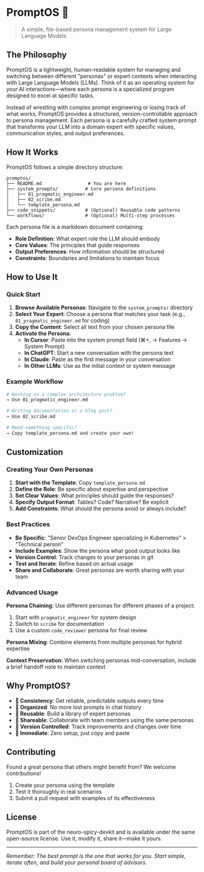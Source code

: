 # PromptOS 🧠

> A simple, file-based persona management system for Large Language Models

## The Philosophy

PromptOS is a lightweight, human-readable system for managing and switching between different "personas" or expert contexts when interacting with Large Language Models (LLMs). Think of it as an operating system for your AI interactions—where each persona is a specialized program designed to excel at specific tasks.

Instead of wrestling with complex prompt engineering or losing track of what works, PromptOS provides a structured, version-controllable approach to persona management. Each persona is a carefully crafted system prompt that transforms your LLM into a domain expert with specific values, communication styles, and output preferences.

## How It Works

PromptOS follows a simple directory structure:

```
promptos/
├── README.md                 # You are here
├── system_prompts/          # Core persona definitions
│   ├── 01_pragmatic_engineer.md
│   ├── 02_scribe.md
│   └── template_persona.md
├── code_snippets/           # (Optional) Reusable code patterns
└── workflows/               # (Optional) Multi-step processes
```

Each persona file is a markdown document containing:
- **Role Definition**: What expert role the LLM should embody
- **Core Values**: The principles that guide responses
- **Output Preferences**: How information should be structured
- **Constraints**: Boundaries and limitations to maintain focus

## How to Use It

### Quick Start

1. **Browse Available Personas**: Navigate to the `system_prompts/` directory
2. **Select Your Expert**: Choose a persona that matches your task (e.g., `01_pragmatic_engineer.md` for coding)
3. **Copy the Content**: Select all text from your chosen persona file
4. **Activate the Persona**: 
   - **In Cursor**: Paste into the system prompt field (⌘+, → Features → System Prompt)
   - **In ChatGPT**: Start a new conversation with the persona text
   - **In Claude**: Paste as the first message in your conversation
   - **In Other LLMs**: Use as the initial context or system message

### Example Workflow

```bash
# Working on a complex architecture problem?
→ Use 01_pragmatic_engineer.md

# Writing documentation or a blog post?
→ Use 02_scribe.md

# Need something specific?
→ Copy template_persona.md and create your own!
```

## Customization

### Creating Your Own Personas

1. **Start with the Template**: Copy `template_persona.md`
2. **Define the Role**: Be specific about expertise and perspective
3. **Set Clear Values**: What principles should guide the responses?
4. **Specify Output Format**: Tables? Code? Narrative? Be explicit
5. **Add Constraints**: What should the persona avoid or always include?

### Best Practices

- **Be Specific**: "Senior DevOps Engineer specializing in Kubernetes" > "Technical person"
- **Include Examples**: Show the persona what good output looks like
- **Version Control**: Track changes to your personas in git
- **Test and Iterate**: Refine based on actual usage
- **Share and Collaborate**: Great personas are worth sharing with your team

### Advanced Usage

**Persona Chaining**: Use different personas for different phases of a project:
1. Start with `pragmatic_engineer` for system design
2. Switch to `scribe` for documentation
3. Use a custom `code_reviewer` persona for final review

**Persona Mixing**: Combine elements from multiple personas for hybrid expertise

**Context Preservation**: When switching personas mid-conversation, include a brief handoff note to maintain context

## Why PromptOS?

- **🎯 Consistency**: Get reliable, predictable outputs every time
- **📁 Organized**: No more lost prompts in chat history
- **🔄 Reusable**: Build a library of expert personas
- **👥 Shareable**: Collaborate with team members using the same personas
- **📝 Version Controlled**: Track improvements and changes over time
- **🚀 Immediate**: Zero setup, just copy and paste

## Contributing

Found a great persona that others might benefit from? We welcome contributions! 

1. Create your persona using the template
2. Test it thoroughly in real scenarios
3. Submit a pull request with examples of its effectiveness

## License

PromptOS is part of the neuro-spicy-devkit and is available under the same open-source license. Use it, modify it, share it—make it yours.

---

*Remember: The best prompt is the one that works for you. Start simple, iterate often, and build your personal board of advisors.*